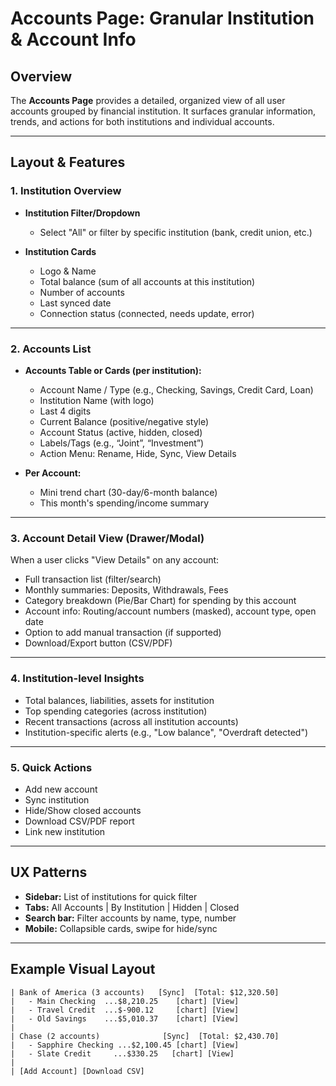 # Accounts Page: Granular Institution & Account Info

## Overview

The **Accounts Page** provides a detailed, organized view of all user accounts grouped by financial institution. It surfaces granular information, trends, and actions for both institutions and individual accounts.

---

## Layout & Features

### 1. Institution Overview

- **Institution Filter/Dropdown**  
  - Select "All" or filter by specific institution (bank, credit union, etc.)

- **Institution Cards**
  - Logo & Name
  - Total balance (sum of all accounts at this institution)
  - Number of accounts
  - Last synced date
  - Connection status (connected, needs update, error)

---

### 2. Accounts List

- **Accounts Table or Cards (per institution):**
  - Account Name / Type (e.g., Checking, Savings, Credit Card, Loan)
  - Institution Name (with logo)
  - Last 4 digits
  - Current Balance (positive/negative style)
  - Account Status (active, hidden, closed)
  - Labels/Tags (e.g., “Joint”, “Investment”)
  - Action Menu: Rename, Hide, Sync, View Details

- **Per Account:**
  - Mini trend chart (30-day/6-month balance)
  - This month's spending/income summary

---

### 3. Account Detail View (Drawer/Modal)

When a user clicks "View Details" on any account:

- Full transaction list (filter/search)
- Monthly summaries: Deposits, Withdrawals, Fees
- Category breakdown (Pie/Bar Chart) for spending by this account
- Account info: Routing/account numbers (masked), account type, open date
- Option to add manual transaction (if supported)
- Download/Export button (CSV/PDF)

---

### 4. Institution-level Insights

- Total balances, liabilities, assets for institution
- Top spending categories (across institution)
- Recent transactions (across all institution accounts)
- Institution-specific alerts (e.g., "Low balance", "Overdraft detected")

---

### 5. Quick Actions

- Add new account
- Sync institution
- Hide/Show closed accounts
- Download CSV/PDF report
- Link new institution

---

## UX Patterns

- **Sidebar:** List of institutions for quick filter
- **Tabs:** All Accounts | By Institution | Hidden | Closed
- **Search bar:** Filter accounts by name, type, number
- **Mobile:** Collapsible cards, swipe for hide/sync

---

## Example Visual Layout

```text
| Bank of America (3 accounts)   [Sync]  [Total: $12,320.50]
|   - Main Checking  ...$8,210.25    [chart] [View]
|   - Travel Credit  ...$-900.12     [chart] [View]
|   - Old Savings    ...$5,010.37    [chart] [View]
|
| Chase (2 accounts)              [Sync]  [Total: $2,430.70]
|   - Sapphire Checking ...$2,100.45 [chart] [View]
|   - Slate Credit     ...$330.25   [chart] [View]
|
| [Add Account] [Download CSV]